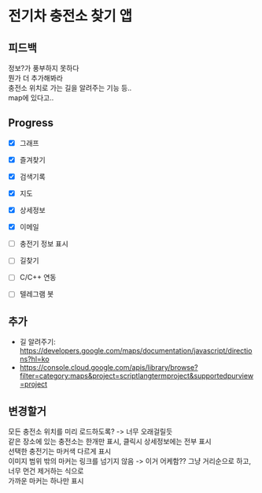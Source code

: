 # 전기차 충전소 찾기 앱

## 피드백
정보?가 풍부하지 못하다  
뭔가 더 추가해봐라  
충전소 위치로 가는 길을 알려주는 기능 등..  
map에 있다고..  

## Progress
- [x] 그래프
- [x] 즐겨찾기
- [x] 검색기록
- [x] 지도
- [x] 상세정보
- [x] 이메일
- [ ] 충전기 정보 표시
- [ ] 길찾기
- [ ] C/C++ 연동
- [ ] 텔레그램 봇



## 추가
- 길 알려주기: https://developers.google.com/maps/documentation/javascript/directions?hl=ko  
- https://console.cloud.google.com/apis/library/browse?filter=category:maps&project=scriptlangtermproject&supportedpurview=project

## 변경할거
모든 충전소 위치를 미리 로드하도록? -> 너무 오래걸릴듯  
같은 장소에 있는 충전소는 한개만 표시, 클릭시 상세정보에는 전부 표시  
선택한 충전기는 마커색 다르게 표시  
이미지 범위 밖의 마커는 링크를 넘기지 않음 -> 이거 어케함?? 그냥 거리순으로 하고, 너무 먼건 제거하는 식으로  
가까운 마커는 하나만 표시  